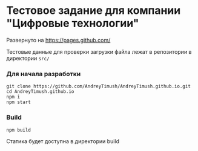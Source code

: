 # Тестовое задание для компании "Цифровые технологии"

Развернуто на https://pages.github.com/

Тестовые данные для проверки загрузки файла лежат в репозитории в директории `src/`

### Для начала разработки

```
git clone https://github.com/AndreyTimush/AndreyTimush.github.io.git
cd AndreyTimush.github.io
npm i
npm start
```

### Build

```npm build```

Статика будет доступна в директории build
